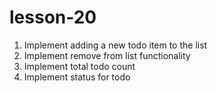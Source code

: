 # lesson-20

1. Implement adding a new todo item to the list 
2. Implement remove from list functionality
3. Implement total todo count
4. Implement status for todo